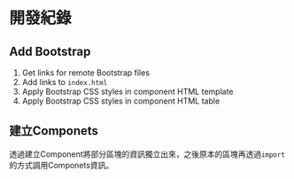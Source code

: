 # 開發紀錄

## Add Bootstrap

1. Get links for remote Bootstrap files
2. Add links to `index.html`
3. Apply Bootstrap CSS styles in component HTML template
4. Apply Bootstrap CSS styles in component HTML table

## 建立Componets

透過建立Component將部分區塊的資訊獨立出來，之後原本的區塊再透過`import`的方式調用Componets資訊。
